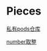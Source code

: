 # Pieces

[私有pods仓库](https://github.com/yisimeng/Pieces/blob/master/Pieces/%E7%A7%81%E6%9C%89%E4%BB%A3%E7%A0%81%E5%BA%93.md)

[number取整](https://github.com/yisimeng/Pieces/blob/master/Pieces/number%E5%8F%96%E6%95%B4.md)